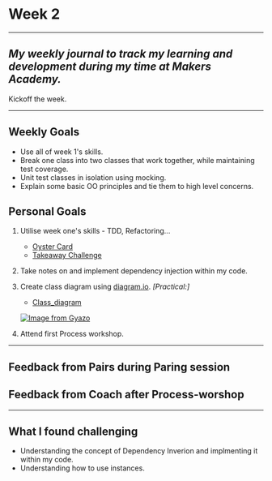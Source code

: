 # Week 2
---

_My weekly journal to track my learning and development during my time at Makers Academy._
---
Kickoff the week.

---
## Weekly Goals
- Use all of week 1's skills.
- Break one class into two classes that work together, while maintaining test coverage.
- Unit test classes in isolation using mocking.
- Explain some basic OO principles and tie them to high level concerns.

## Personal Goals
1. Utilise week one's skills - TDD, Refactoring...
    - [Oyster Card](https://github.com/Pi-hils/Oyster_Card2)
    - [Takeaway Challenge](https://github.com/Pi-hils/takeaway-challenge)

2. Take notes on and implement dependency injection within my code.

3. Create class diagram using [diagram.io](https://app.diagrams.net/). _[Practical:]_
    - [Class_diagram](https://github.com/makersacademy/skills-workshops/tree/master/week-2/domain_model_diagramming)
    
    [![Image from Gyazo](https://i.gyazo.com/0bcca27d1f52894483b7ae245da44d3b.png)](https://gyazo.com/0bcca27d1f52894483b7ae245da44d3b)

4. Attend first Process workshop.

---
## Feedback from Pairs during Paring session 

## Feedback from Coach after Process-worshop


---
## What I found challenging
- Understanding the concept of Dependency Inverion and implmenting it within my code. 
- Understanding how to use instances.


